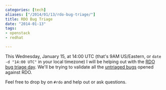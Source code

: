 ```yaml
---
categories: [tech]
aliases: ["/2014/01/13/rdo-bug-triage/"]
title: RDO Bug Triage
date: "2014-01-13"
tags:
- openstack
- redhat

---
```


This Wednesday, January 15, at 14:00 UTC (that's 9AM US/Eastern, or
`date -d "14:00 UTC"` in your local timezone) I will be helping out
with the
[RDO][] [bug triage day][].  We'll be trying to validate all the 
[untriaged bugs][] opened against RDO.

Feel free to drop by on `#rdo` and help out or ask questions.

[RDO]: http://openstack.redhat.com/
[bug triage day]: http://openstack.redhat.com/RDO-BugTriage
[untriaged bugs]: http://goo.gl/NqW2LN


